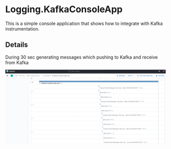 # Logging.KafkaConsoleApp

This is a simple console application that shows how to integrate with Kafka instrumentation. 

## Details 

During 30 sec generating messages which pushing to Kafka and receive from Kafka

![Kafka-tracing-ConsoleApp](../../attachments/Kafka-tracing-ConsoleApp.png)
